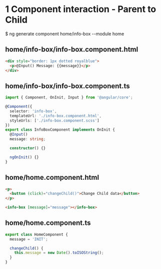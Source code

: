 # 1 Component interaction - Parent to Child

$ ng generate component home/info-box --module home

## home/info-box/info-box.component.html

```html
<div style="border: 1px dotted royalblue">
  <p>@Input() Message: {{message}}</p>
</div>
```

## home/info-box/info-box.component.ts

```ts
import { Component, OnInit, Input } from '@angular/core';

@Component({
  selector: 'info-box',
  templateUrl: './info-box.component.html',
  styleUrls: ['./info-box.component.scss']
})
export class InfoBoxComponent implements OnInit {
  @Input()
  message: string;

  constructor() {}

  ngOnInit() {}
}
```

## home/home.component.html

```html
<p>
  <button (click)="changeChild()">Change Child data</button>
</p>

<info-box [message]="message"></info-box>
```

## home/home.component.ts

```ts
export class HomeComponent {
  message = 'INIT';

  changeChild() {
    this.message = new Date().toISOString();
  }
}
```
